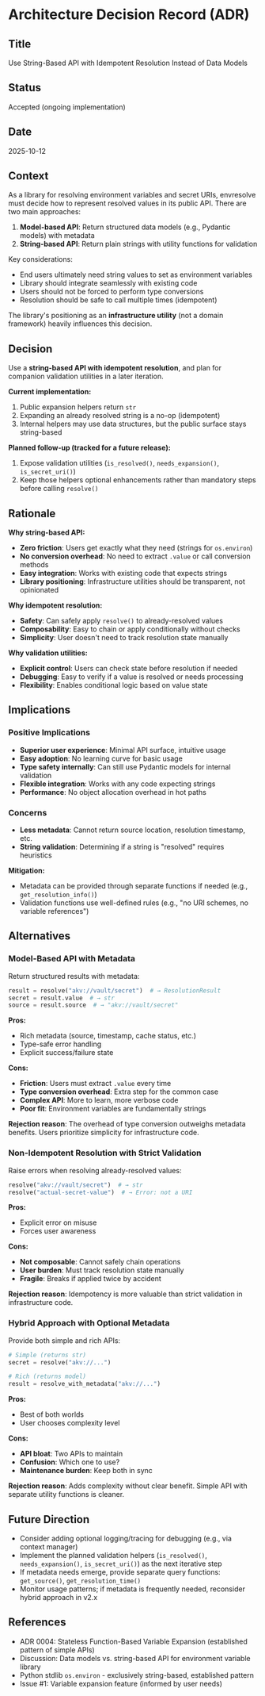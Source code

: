 # Architecture Decision Record (ADR)

## Title

Use String-Based API with Idempotent Resolution Instead of Data Models

## Status

Accepted (ongoing implementation)

## Date

2025-10-12

## Context

As a library for resolving environment variables and secret URIs, envresolve must decide how to represent resolved values in its public API. There are two main approaches:

1. **Model-based API**: Return structured data models (e.g., Pydantic models) with metadata
2. **String-based API**: Return plain strings with utility functions for validation

Key considerations:

- End users ultimately need string values to set as environment variables
- Library should integrate seamlessly with existing code
- Users should not be forced to perform type conversions
- Resolution should be safe to call multiple times (idempotent)

The library's positioning as an **infrastructure utility** (not a domain framework) heavily influences this decision.

## Decision

Use a **string-based API with idempotent resolution**, and plan for companion validation utilities in a later iteration.

**Current implementation:**

1. Public expansion helpers return `str`
2. Expanding an already resolved string is a no-op (idempotent)
3. Internal helpers may use data structures, but the public surface stays string-based

**Planned follow-up (tracked for a future release):**

1. Expose validation utilities (`is_resolved()`, `needs_expansion()`, `is_secret_uri()`)
2. Keep those helpers optional enhancements rather than mandatory steps before calling `resolve()`

## Rationale

**Why string-based API:**

- **Zero friction**: Users get exactly what they need (strings for `os.environ`)
- **No conversion overhead**: No need to extract `.value` or call conversion methods
- **Easy integration**: Works with existing code that expects strings
- **Library positioning**: Infrastructure utilities should be transparent, not opinionated

**Why idempotent resolution:**

- **Safety**: Can safely apply `resolve()` to already-resolved values
- **Composability**: Easy to chain or apply conditionally without checks
- **Simplicity**: User doesn't need to track resolution state manually

**Why validation utilities:**

- **Explicit control**: Users can check state before resolution if needed
- **Debugging**: Easy to verify if a value is resolved or needs processing
- **Flexibility**: Enables conditional logic based on value state

## Implications

### Positive Implications

- **Superior user experience**: Minimal API surface, intuitive usage
- **Easy adoption**: No learning curve for basic usage
- **Type safety internally**: Can still use Pydantic models for internal validation
- **Flexible integration**: Works with any code expecting strings
- **Performance**: No object allocation overhead in hot paths

### Concerns

- **Less metadata**: Cannot return source location, resolution timestamp, etc.
- **String validation**: Determining if a string is "resolved" requires heuristics

**Mitigation:**

- Metadata can be provided through separate functions if needed (e.g., `get_resolution_info()`)
- Validation functions use well-defined rules (e.g., "no URI schemes, no variable references")

## Alternatives

### Model-Based API with Metadata

Return structured results with metadata:

```python
result = resolve("akv://vault/secret")  # → ResolutionResult
secret = result.value  # → str
source = result.source  # → "akv://vault/secret"
```

**Pros:**

- Rich metadata (source, timestamp, cache status, etc.)
- Type-safe error handling
- Explicit success/failure state

**Cons:**

- **Friction**: Users must extract `.value` every time
- **Type conversion overhead**: Extra step for the common case
- **Complex API**: More to learn, more verbose code
- **Poor fit**: Environment variables are fundamentally strings

**Rejection reason**: The overhead of type conversion outweighs metadata benefits. Users prioritize simplicity for infrastructure code.

### Non-Idempotent Resolution with Strict Validation

Raise errors when resolving already-resolved values:

```python
resolve("akv://vault/secret")  # → str
resolve("actual-secret-value")  # → Error: not a URI
```

**Pros:**

- Explicit error on misuse
- Forces user awareness

**Cons:**

- **Not composable**: Cannot safely chain operations
- **User burden**: Must track resolution state manually
- **Fragile**: Breaks if applied twice by accident

**Rejection reason**: Idempotency is more valuable than strict validation in infrastructure code.

### Hybrid Approach with Optional Metadata

Provide both simple and rich APIs:

```python
# Simple (returns str)
secret = resolve("akv://...")

# Rich (returns model)
result = resolve_with_metadata("akv://...")
```

**Pros:**

- Best of both worlds
- User chooses complexity level

**Cons:**

- **API bloat**: Two APIs to maintain
- **Confusion**: Which one to use?
- **Maintenance burden**: Keep both in sync

**Rejection reason**: Adds complexity without clear benefit. Simple API with separate utility functions is cleaner.

## Future Direction

- Consider adding optional logging/tracing for debugging (e.g., via context manager)
- Implement the planned validation helpers (`is_resolved()`, `needs_expansion()`, `is_secret_uri()`) as the next iterative step
- If metadata needs emerge, provide separate query functions: `get_source()`, `get_resolution_time()`
- Monitor usage patterns; if metadata is frequently needed, reconsider hybrid approach in v2.x

## References

- ADR 0004: Stateless Function-Based Variable Expansion (established pattern of simple APIs)
- Discussion: Data models vs. string-based API for environment variable library
- Python stdlib `os.environ` - exclusively string-based, established pattern
- Issue #1: Variable expansion feature (informed by user needs)
